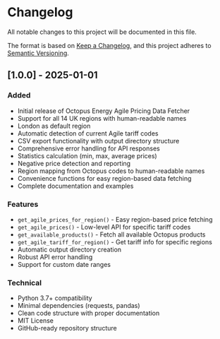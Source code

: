 # Changelog

All notable changes to this project will be documented in this file.

The format is based on [Keep a Changelog](https://keepachangelog.com/en/1.0.0/),
and this project adheres to [Semantic Versioning](https://semver.org/spec/v2.0.0.html).

## [1.0.0] - 2025-01-01

### Added
- Initial release of Octopus Energy Agile Pricing Data Fetcher
- Support for all 14 UK regions with human-readable names
- London as default region
- Automatic detection of current Agile tariff codes
- CSV export functionality with output directory structure
- Comprehensive error handling for API responses
- Statistics calculation (min, max, average prices)
- Negative price detection and reporting
- Region mapping from Octopus codes to human-readable names
- Convenience functions for easy region-based data fetching
- Complete documentation and examples

### Features
- `get_agile_prices_for_region()` - Easy region-based price fetching
- `get_agile_prices()` - Low-level API for specific tariff codes
- `get_available_products()` - Fetch all available Octopus products
- `get_agile_tariff_for_region()` - Get tariff info for specific regions
- Automatic output directory creation
- Robust API error handling
- Support for custom date ranges

### Technical
- Python 3.7+ compatibility
- Minimal dependencies (requests, pandas)
- Clean code structure with proper documentation
- MIT License
- GitHub-ready repository structure
